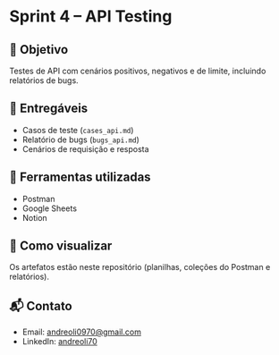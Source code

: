 # Sprint 4 – API Testing

## 📌 Objetivo
Testes de API com cenários positivos, negativos e de limite, incluindo relatórios de bugs.

## 🧾 Entregáveis
- Casos de teste (`cases_api.md`)
- Relatório de bugs (`bugs_api.md`)
- Cenários de requisição e resposta

## 🚀 Ferramentas utilizadas
- Postman
- Google Sheets
- Notion

## 📂 Como visualizar
Os artefatos estão neste repositório (planilhas, coleções do Postman e relatórios).

## 📬 Contato
- Email: andreoli0970@gmail.com  
- LinkedIn: [andreoli70](https://linkedin.com/in/andreoli70)

